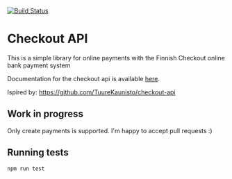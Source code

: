 [![Build Status](https://travis-ci.org/hyrsky/checkout-psp-api.svg?branch=master)](https://travis-ci.org/hyrsky/checkout-psp-api)

# Checkout API

This is a simple library for online payments with the Finnish Checkout online bank payment system

Documentation for the checkout api is available [here](https://checkoutfinland.github.io/psp-api/#/).

Ispired by: https://github.com/TuureKaunisto/checkout-api

## Work in progress

Only create payments is supported. I'm happy to accept pull requests :)

## Running tests

```
npm run test
```